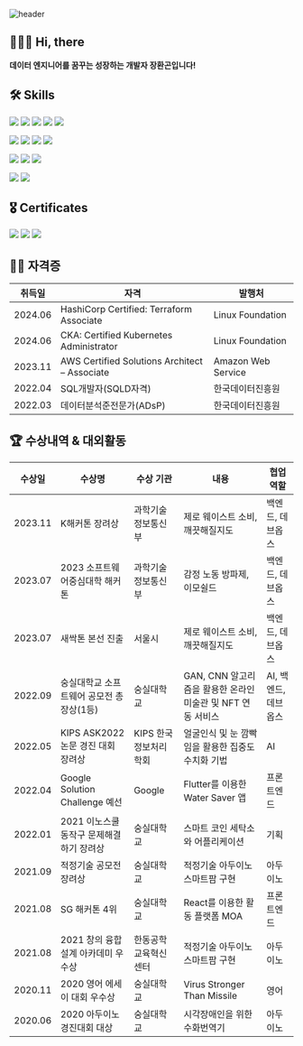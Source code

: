 ![header](https://capsule-render.vercel.app/api?type=waving&color=3CB371&height=300&section=header&text=Work%20to%20Walk%20&fontSize=90&fontAlign=67&fontColor=ffffff)

## 🧑🏻‍💻 Hi, there
**데이터 엔지니어를 꿈꾸는 성장하는 개발자 장환곤입니다!**

## 🛠️ Skills
<p>
  <img src="https://img.shields.io/badge/Spring Boot-6DB33F?style=for-the-badge&logo=Spring Boot&logoColor=white">
  <img src="https://img.shields.io/badge/postgresql-4169E1?style=for-the-badge&logo=PostgreSQL&logoColor=white"/>
  <img src="https://img.shields.io/badge/Kotlin-7F52FF?style=for-the-badge&logo=Kotlin&logoColor=white">
  <img src="https://img.shields.io/badge/python-3776AB?style=for-the-badge&logo=Python&logoColor=white"> 
  <img src="https://img.shields.io/badge/JAVA-007396?style=for-the-badge&logo=Java&logoColor=white">
</p>

<p>
  <img src="https://img.shields.io/badge/aws-232F3E?style=for-the-badge&logo=amazonaws&logoColor=white">
  <img src="https://img.shields.io/badge/terraform-7B42BC?style=for-the-badge&logo=Terraform&logoColor=white">
  <img src="https://img.shields.io/badge/Docker-2496ED?style=for-the-badge&logo=Docker&logoColor=white">
  <img src="https://img.shields.io/badge/Kubernetes-326CE5?style=for-the-badge&logo=Kubernetes&logoColor=white">
</p>

<p>
  <img src="https://img.shields.io/badge/Elasticsearch-005571?style=for-the-badge&logo=Elasticsearch&logoColor=white">
  <img src="https://img.shields.io/badge/Apache Spark-E25A1C?style=for-the-badge&logo=apachespark&logoColor=white">
  <img src="https://img.shields.io/badge/Apache Kafka-231F20?style=for-the-badge&logo=apachekafka&logoColor=white">
</p>

<p>
  <img src="https://img.shields.io/badge/TensorFlow-FF6F00?style=for-the-badge&logo=tensorflow&logoColor=white">
  <img src="https://img.shields.io/badge/Pytorch-EE4C2C?style=for-the-badge&logo=Pytorch&logoColor=white">
</p>

## 🎖️ Certificates
<p>
  <img src=https://github.com/HwanGonJang/HwanGonJang/assets/33739448/1109a59a-704b-4f0a-b85c-856f49e2aa5c">
  <img src=https://github.com/HwanGonJang/HwanGonJang/assets/33739448/93cc3dd3-e6df-466a-8b8d-a6b6b9d01ebd">
  <img src=https://github.com/HwanGonJang/HwanGonJang/assets/33739448/63965499-55e7-4d1d-8e71-99de603646e1">
</p>

## 👨‍🏫 자격증
|취득일|자격|발행처|
|------|---|---|
|2024.06|HashiCorp Certified: Terraform Associate|Linux Foundation|
|2024.06|CKA: Certified Kubernetes Administrator|Linux Foundation|
|2023.11|AWS Certified Solutions Architect – Associate|Amazon Web Service|
|2022.04|SQL개발자(SQLD자격)|한국데이터진흥원|
|2022.03|데이터분석준전문가(ADsP)|한국데이터진흥원|

## 🏆 수상내역 & 대외활동
| 수상일     | 수상명                                           | 수상 기관                  | 내용                                        | 협업 역할       |
|-----------|-------------------------------------------------|------------------------------|----------------------------------|-----------------------|
| 2023.11   | K해커톤 장려상                         | 과학기술정보통신부      | 제로 웨이스트 소비, 깨끗해질지도    | 백엔드, 데브옵스 |
| 2023.07   | 2023 소프트웨어중심대학 해커톤             | 과학기술정보통신부      | 감정 노동 방파제, 이모쉴드          | 백엔드, 데브옵스 |
| 2023.07   | 새싹톤 본선 진출                               | 서울시                      | 제로 웨이스트 소비, 깨끗해질지도    | 백엔드, 데브옵스 |
| 2022.09   | 숭실대학교 소프트웨어 공모전 총장상(1등) | 숭실대학교                | GAN, CNN 알고리즘을 활용한 온라인 미술관 및 NFT 연동 서비스 | AI, 백엔드, 데브옵스 |
| 2022.05   | KIPS ASK2022 논문 경진 대회 장려상    | KIPS 한국정보처리학회 | 얼굴인식 및 눈 깜빡임을 활용한 집중도 수치화 기법 | AI |
| 2022.04   | Google Solution Challenge 예선        | Google                    | Flutter를 이용한 Water Saver 앱         | 프론트엔드     |
| 2022.01   | 2021 이노스쿨 동작구 문제해결하기 장려상 | 숭실대학교                | 스마트 코인 세탁소와 어플리케이션    | 기획              |
| 2021.09   | 적정기술 공모전 장려상                        | 숭실대학교                | 적정기술 아두이노 스마트팜 구현   | 아두이노         |
| 2021.08   | SG 해커톤 4위                                     | 숭실대학교                | React를 이용한 활동 플랫폼 MOA | 프론트엔드     |
| 2021.08   | 2021 창의 융합설계 아카데미 우수상     | 한동공학교육혁신센터  | 적정기술 아두이노 스마트팜 구현   | 아두이노         |
| 2020.11   | 2020 영어 에세이 대회 우수상            | 숭실대학교                | Virus Stronger Than Missile          | 영어 |
| 2020.06   | 2020 아두이노 경진대회 대상            | 숭실대학교                | 시각장애인을 위한 수화번역기        | 아두이노         |
